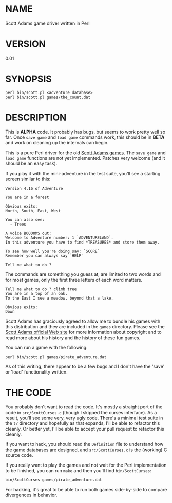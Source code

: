 # NAME

Scott Adams game driver written in Perl

# VERSION

0.01

# SYNOPSIS

    perl bin/scott.pl <adventure database>
    perl bin/scott.pl games/the_count.dat

# DESCRIPTION

This is __ALPHA__ code. It probably has bugs, but seems to work pretty well so
far. Once `save game` and `load game` commands work, this should be in
__BETA__ and work on cleaning up the internals can begin.

This is a pure Perl driver for the old [Scott Adams games](http://en.wikipedia.org/wiki/Scott_Adams_\(game_designer\)).
The `save game` and `load game` functions are not yet implemented. Patches
very welcome (and it should be an easy task).

If you play it with the mini-adventure in the test suite, you'll see a
starting screen similar to this:

    Version 4.16 of Adventure

    You are in a forest

    Obvious exits:
    North, South, East, West

    You can also see:
      - Trees

    A voice BOOOOMS out:
    Welcome to Adventure number: 1 `ADVENTURELAND`.
    In this adventure you have to find *TREASURES* and store them away.

    To see how well you're doing say: `SCORE`
    Remember you can always say `HELP`

    Tell me what to do ?

The commands are something you guess at, are limited to two words and for most
games, only the first three letters of each word matters.

    Tell me what to do ? climb tree
    You are in a top of an oak.
    To the East I see a meadow, beyond that a lake.

    Obvious exits:
    Down

Scott Adams has graciously agreed to allow me to bundle his games with this
distribution and they are included in the `games` directory. Please see the
[Scott Adams official Web site](http://www.msadams.com/) for more information
about copyright and to read more about his history and the history of these
fun games.
    
You can run a game with the following:

    perl bin/scott.pl games/pirate_adventure.dat

As of this writing, there appear to be a few bugs and I don't have the 'save'
or 'load' functionality written.

# THE CODE

You probably don't want to read the code. It's mostly a straight port of the
code in `src/ScottCurses.c` (though I skipped the curses interface). As a
result, you'll see some very, very ugly code. There's a minimal test suite in
the `t/` directory and hopefully as that expands, I'll be able to refactor
this cleanly. Or better yet, I'll be able to accept your pull request to
refactor this cleanly.

If you want to hack, you should read the `Definition` file to understand how
the game databases are designed, and `src/ScottCurses.c` is the (working) C
source code.

If you really want to play the games and not wait for the Perl implementation
to be finished, you can run `make` and then you'll find `bin/ScottCurses`:

    bin/ScottCurses games/pirate_adventure.dat

For hacking, it's great to be able to run both games side-by-side to compare
divergences in behavior.

